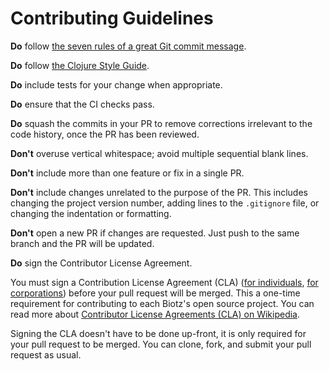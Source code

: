 # Contributing Guidelines

**Do** follow [the seven rules of a great Git commit message][1].

**Do** follow [the Clojure Style Guide][2].

**Do** include tests for your change when appropriate.

**Do** ensure that the CI checks pass.

**Do** squash the commits in your PR to remove corrections
irrelevant to the code history, once the PR has been reviewed.

**Don't** overuse vertical whitespace; avoid multiple sequential blank
lines.

**Don't** include more than one feature or fix in a single PR.

**Don't** include changes unrelated to the purpose of the PR. This
includes changing the project version number, adding lines to the
`.gitignore` file, or changing the indentation or formatting.

**Don't** open a new PR if changes are requested. Just push to the
same branch and the PR will be updated.

**Do** sign the Contributor License Agreement.

You must sign a Contribution License Agreement (CLA) ([for individuals][3],
[for corporations][4]) before your pull request will be merged.
This a one-time requirement for contributing to each Biotz's open
source project. You can read more about [Contributor License Agreements
(CLA) on Wikipedia][5].

Signing the CLA doesn't have to be done up-front, it is only
required for your pull request to be merged. You can clone,
fork, and submit your pull request as usual.

[1]: https://chris.beams.io/posts/git-commit/#seven-rules
[2]: https://github.com/bbatsov/clojure-style-guide
[3]: https://github.com/biotz/.github/raw/master/CLA-individual.docx
[4]: https://github.com/biotz/.github/raw/master/CLA-corporate.docx
[5]: https://en.wikipedia.org/wiki/Contributor_License_Agreement

